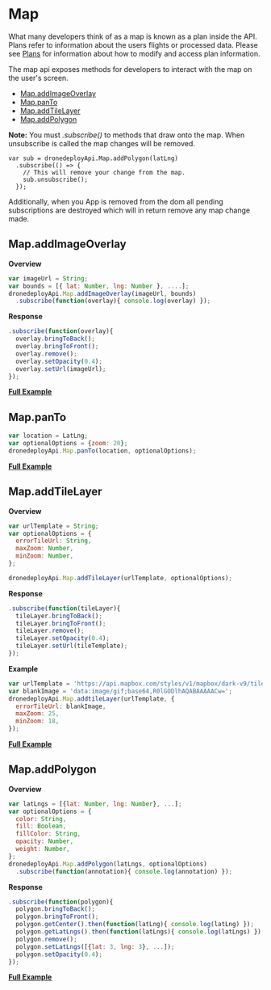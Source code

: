 # Map

What many developers think of as a map is known as a plan inside the API. Plans refer to information about the users flights or processed data. Please see [Plans](https://github.com/ddbotgitbooksync/dronedeploy-apps-gitbook/tree/c927048f33aac44c8e61d230dc43194aca71784c/plans.md) for information about how to modify and access plan information.

The map api exposes methods for developers to interact with the map on the user's screen.

* [Map.addImageOverlay](map.md#mapaddimageoverlay)
* [Map.panTo](map.md#mappanto)
* [Map.addTileLayer](map.md#mapaddtilelayer)
* [Map.addPolygon](map.md#mapaddpolygon)

**Note:** You must _.subscribe\(\)_ to methods that draw onto the map. When unsubscribe is called the map changes will be removed.

```text
var sub = dronedeployApi.Map.addPolygon(latLng)
  .subscribe(() => {
    // This will remove your change from the map.
    sub.unsubscribe();
  });
```

Additionally, when you App is removed from the dom all pending subscriptions are destroyed which will in return remove any map change made.

## Map.addImageOverlay

**Overview**

```javascript
var imageUrl = String;
var bounds = [{ lat: Number, lng: Number }, ....];
dronedeployApi.Map.addImageOverlay(imageUrl, bounds)
  .subscribe(function(overlay){ console.log(overlay) });
```

**Response**

```javascript
.subscribe(function(overlay){
  overlay.bringToBack();
  overlay.bringToFront();
  overlay.remove();
  overlay.setOpacity(0.4);
  overlay.setUrl(imageUrl);
});
```

[**Full Example**](https://github.com/ddbotgitbooksync/dronedeploy-apps-gitbook/tree/c927048f33aac44c8e61d230dc43194aca71784c/map/map-api-example.md)

## Map.panTo

```javascript
var location = LatLng;
var optionalOptions = {zoom: 20};
dronedeployApi.Map.panTo(location, optionalOptions);
```

[**Full Example**](https://github.com/ddbotgitbooksync/dronedeploy-apps-gitbook/tree/c927048f33aac44c8e61d230dc43194aca71784c/map/map-api-example.md)

## Map.addTileLayer

**Overview**

```javascript
var urlTemplate = String;
var optionalOptions = {
  errorTileUrl: String,
  maxZoom: Number,
  minZoom: Number,
};

dronedeployApi.Map.addTileLayer(urlTemplate, optionalOptions);
```

**Response**

```javascript
.subscribe(function(tileLayer){
  tileLayer.bringToBack();
  tileLayer.bringToFront();
  tileLayer.remove();
  tileLayer.setOpacity(0.4);
  tileLayer.setUrl(tileTemplate);
});
```

**Example**

```javascript
var urlTemplate = 'https://api.mapbox.com/styles/v1/mapbox/dark-v9/tiles/256/{z}/{x}/{y}';
var blankImage = 'data:image/gif;base64,R0lGODlhAQABAAAAACw=';
dronedeployApi.Map.addtileLayer(urlTemplate, {
  errorTileUrl: blankImage,
  maxZoom: 25,
  minZoom: 18,
});
```

[**Full Example**](https://github.com/ddbotgitbooksync/dronedeploy-apps-gitbook/tree/c927048f33aac44c8e61d230dc43194aca71784c/map/map-api-example.md)

## Map.addPolygon

**Overview**

```javascript
var latLngs = [{lat: Number, lng: Number}, ...];
var optionalOptions = {
  color: String,
  fill: Boolean,
  fillColor: String,
  opacity: Number,
  weight: Number,
};
dronedeployApi.Map.addPolygon(latLngs, optionalOptions)
  .subscribe(function(annotation){ console.log(annotation) });
```

**Response**

```javascript
.subscribe(function(polygon){
  polygon.bringToBack();
  polygon.bringToFront();
  polygon.getCenter().then(function(latLng){ console.log(latLng) });
  polygon.getLatLngs().then(function(latLngs){ console.log(latLngs) });
  polygon.remove();
  polygon.setLatLngs([{lat: 3, lng: 3}, ...]);
  polygon.setOpacity(0.4);
});
```

[**Full Example**](https://github.com/ddbotgitbooksync/dronedeploy-apps-gitbook/tree/c927048f33aac44c8e61d230dc43194aca71784c/map/map-api-example.md)

